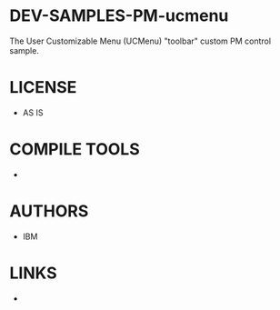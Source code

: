 DEV-SAMPLES-PM-ucmenu
=====================

The User Customizable Menu (UCMenu) "toolbar" custom PM control sample.

LICENSE
===============
* AS IS

COMPILE TOOLS
===============
* 
 
AUTHORS
===============
* IBM

LINKS
===============
* 

